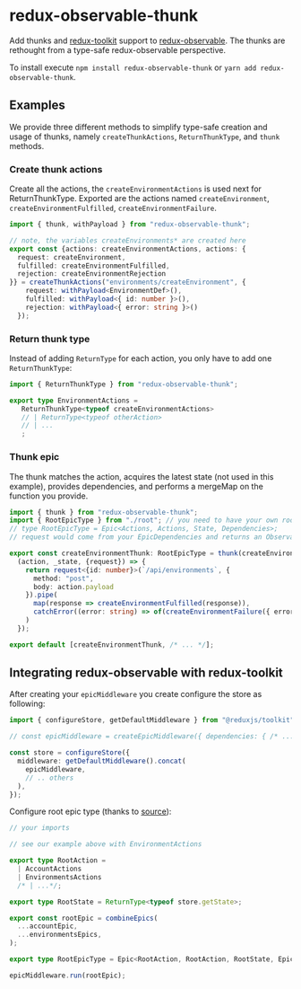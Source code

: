 # redux-observable-thunk
Add thunks and [redux-toolkit](https://redux-toolkit.js.org/) support to [redux-observable](https://redux-observable.js.org/). The thunks are rethought from a type-safe redux-observable perspective.

To install execute `npm install redux-observable-thunk` or `yarn add redux-observable-thunk`.

## Examples

We provide three different methods to simplify type-safe creation and usage of thunks, namely `createThunkActions`, `ReturnThunkType`, and `thunk` methods.

### Create thunk actions
Create all the actions, the `createEnvironmentActions` is used next for ReturnThunkType. Exported are the actions named `createEnvironment`, `createEnvironmentFulfilled`, `createEnvironmentFailure`.
```typescript
import { thunk, withPayload } from "redux-observable-thunk";

// note, the variables createEnvironments* are created here
export const {actions: createEnvironmentActions, actions: {
  request: createEnvironment, 
  fulfilled: createEnvironmentFulfilled, 
  rejection: createEnvironmentRejection
}} = createThunkActions("environments/createEnvironment", {
    request: withPayload<EnvironmentDef>(),
    fulfilled: withPayload<{ id: number }>(),
    rejection: withPayload<{ error: string }>()
  });
```

### Return thunk type
Instead of adding `ReturnType` for each action, you only have to add one `ReturnThunkType`:
```typescript
import { ReturnThunkType } from "redux-observable-thunk";

export type EnvironmentActions = 
   ReturnThunkType<typeof createEnvironmentActions>
   // | ReturnType<typeof otherAction>
   // | ...
   ;
```

### Thunk epic
The thunk matches the action, acquires the latest state (not used in this example), provides dependencies, and performs a mergeMap on the function you provide.

```typescript
import { thunk } from "redux-observable-thunk";
import { RootEpicType } from "./root"; // you need to have your own root epic type:
// type RootEpicType = Epic<Actions, Actions, State, Dependencies>;
// request would come from your EpicDependencies and returns an Observable otherwise you need to add from() from rxjs to wrap a promise

export const createEnvironmentThunk: RootEpicType = thunk(createEnvironment.match,
  (action, _state, {request}) => {
    return request<{id: number}>(`/api/environments`, {
      method: "post",
      body: action.payload
    }).pipe(
      map(response => createEnvironmentFulfilled(response)),
      catchError((error: string) => of(createEnvironmentFailure({ error })))
    )
  });

export default [createEnvironmentThunk, /* ... */];
```

## Integrating redux-observable with redux-toolkit

After creating your `epicMiddleware` you create configure the store as following:
```typescript
import { configureStore, getDefaultMiddleware } from "@reduxjs/toolkit";

// const epicMiddleware = createEpicMiddleware({ dependencies: { /* ... */ }});

const store = configureStore({
  middleware: getDefaultMiddleware().concat(
    epicMiddleware,
    // .. others
  ),
});
```

Configure root epic type (thanks to [source](https://github.com/redux-observable/redux-observable/issues/706#issue-551917922)):
```typescript
// your imports

// see our example above with EnvironmentActions

export type RootAction =
  | AccountActions
  | EnvironmentsActions
  /* | ...*/;

export type RootState = ReturnType<typeof store.getState>;

export const rootEpic = combineEpics(
  ...accountEpic,
  ...environmentsEpics,
);

export type RootEpicType = Epic<RootAction, RootAction, RootState, EpicDependencies>;

epicMiddleware.run(rootEpic);
```